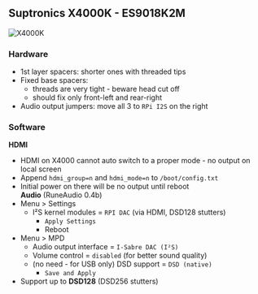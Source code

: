 Suptronics X4000K - ES9018K2M
---

![X4000K](https://github.com/rern/RuneAudio/raw/master/Suptronics_X4000K/X4000K.jpg)

### Hardware
- 1st layer spacers: shorter ones with threaded tips
- Fixed base spacers:
	- threads are very tight - beware head cut off
	- should fix only front-left and rear-right
- Audio output jumpers: move all 3 to `RPi I2S` on the right

### Software  
**HDMI**
- HDMI on X4000 cannot auto switch to a proper mode - no output on local screen
- Append `hdmi_group=n` and `hdmi_mode=n` to `/boot/config.txt`
- Initial power on there will be no output until reboot  
**Audio** (RuneAudio 0.4b)
- Menu > Settings
	- I²S kernel modules = `RPI DAC` (via HDMI, DSD128 stutters)
		- `Apply Settings`
		- Reboot
- Menu > MPD
	- Audio output interface = `I-Sabre DAC (I²S)`
	- Volume control = `disabled` (for better sound quality)
	- (no need - for USB only) DSD support = `DSD (native)`
		- `Save and Apply`
- Support up to **DSD128** (DSD256 stutters)
